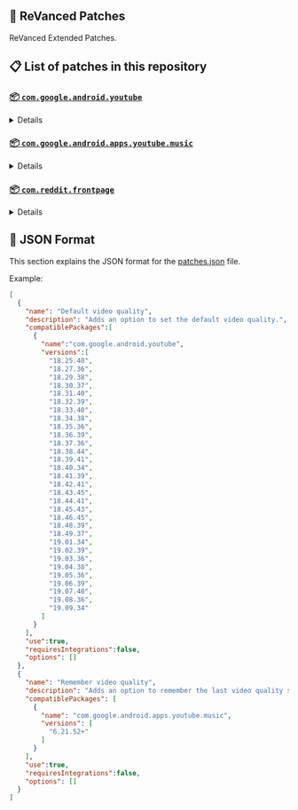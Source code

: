 ## 🧩 ReVanced Patches

ReVanced Extended Patches.

## 📋 List of patches in this repository

### [📦 `com.google.android.youtube`](https://play.google.com/store/apps/details?id=com.google.android.youtube)
<details>

| 💊 Patch | 📜 Description | 🏹 Target Version |
|:--------:|:--------------:|:-----------------:|
| `Add splash animation` | Adds old style splash animation. | 18.25.40 ~ 19.09.34 |
| `Alternative thumbnails` | Adds options to replace video thumbnails using the DeArrow API or image captures from the video. | 18.25.40 ~ 19.09.34 |
| `Ambient mode switch` | Adds an option to bypass the restrictions of ambient mode or disable it completely. | 18.25.40 ~ 19.09.34 |
| `Append time stamps information` | Adds an option to add the current video quality or playback speed in brackets next to the current time. | 18.25.40 ~ 19.09.34 |
| `Change player flyout panel toggles` | Adds an option to use text toggles instead of switch toggles within the additional settings menu. | 18.25.40 ~ 19.09.34 |
| `Change start page` | Adds an option to set which page the app opens in instead of the homepage. | 18.25.40 ~ 19.09.34 |
| `Custom branding heading` | Applies a custom heading in the top left corner within the app. | 18.25.40 ~ 19.09.34 |
| `Custom branding icon YouTube` | Change the YouTube launcher icon to the icon specified in options.json. | 18.25.40 ~ 19.09.34 |
| `Custom branding name YouTube` | Rename the YouTube app to the name specified in options.json. | 18.25.40 ~ 19.09.34 |
| `Custom double tap length` | Add 'double-tap to seek' value. | 18.25.40 ~ 19.09.34 |
| `Custom package name` | Changes the package name for the non-root build of YouTube and YouTube Music to the name specified in options.json. | all |
| `Custom playback speed` | Adds options to customize available playback speeds. | 18.25.40 ~ 19.09.34 |
| `Custom player overlay opacity` | Adds an option to change the opacity of the video player background when player controls are visible. | 18.25.40 ~ 19.09.34 |
| `Custom seekbar color` | Adds an option to customize seekbar colors in video players and video thumbnails. | 18.25.40 ~ 19.09.34 |
| `Default playback speed` | Adds an option to set the default playback speed. | 18.25.40 ~ 19.09.34 |
| `Default video quality` | Adds an option to set the default video quality. | 18.25.40 ~ 19.09.34 |
| `Disable HDR video` | Adds options to disable HDR video. | 18.25.40 ~ 19.09.34 |
| `Disable QUIC protocol` | Adds an option to disable CronetEngine's QUIC protocol. | 18.25.40 ~ 19.09.34 |
| `Disable auto captions` | Adds an option to disable captions from being automatically enabled. | 18.25.40 ~ 19.09.34 |
| `Disable haptic feedback` | Adds an option to disable haptic feedback when swiping the video player. | 18.25.40 ~ 19.09.34 |
| `Disable landscape mode` | Adds an option to disable landscape mode when entering fullscreen. | 18.25.40 ~ 19.09.34 |
| `Disable pip notification` | Disable pip notification when you first launch pip mode. | 18.25.40 ~ 19.09.34 |
| `Disable rolling number animations` | Adds an option to disable rolling number animations of video view count, user likes, and upload time. | 18.43.45 ~ 19.09.34 |
| `Disable shorts on startup` | Adds an option to disable the Shorts player from resuming on app startup when Shorts were last being watched. | 18.25.40 ~ 19.09.34 |
| `Disable speed overlay` | Adds an option to disable 'Play at 2x speed' when pressing and holding in the video player. | 18.25.40 ~ 19.09.34 |
| `Disable update screen` | Adds an option to disable the "Update your app" screen that appears when using an outdated client. | 18.25.40 ~ 19.09.34 |
| `Enable bottom player gestures` | Adds an option to enter fullscreen when swiping down below the video player. | 18.25.40 ~ 19.09.34 |
| `Enable compact controls overlay` | Adds an option to make the fullscreen controls compact. | 18.25.40 ~ 19.09.34 |
| `Enable debug logging` | Adds an option to enable debug logging. | 18.25.40 ~ 19.09.34 |
| `Enable external browser` | Adds an option to always open links in your browser instead of in the in-app-browser. | 18.25.40 ~ 19.09.34 |
| `Enable gradient loading screen` | Adds an option to enable gradient loading screen. | 18.25.40 ~ 19.09.34 |
| `Enable language switch` | Adds an option to enable or disable language switching toggle. | 18.25.40 ~ 19.09.34 |
| `Enable minimized playback` | Enables minimized and background playback. | 18.25.40 ~ 19.09.34 |
| `Enable new splash animation` | Adds an option to enable a new type of splash animation. | 18.25.40 ~ 19.09.34 |
| `Enable new thumbnail preview` | Adds an option to enables the new seekbar thumbnails preview. | 18.25.40 ~ 19.09.34 |
| `Enable old quality layout` | Adds an option to restore the old video quality menu with specific video resolution options. | 18.25.40 ~ 19.09.34 |
| `Enable open links directly` | Adds an option to skip over redirection URLs in external links. | 18.25.40 ~ 19.09.34 |
| `Enable seekbar tapping` | Adds an option to enable tap-to-seek on the seekbar of the video player. | 18.25.40 ~ 19.09.34 |
| `Enable song search` | Adds an option to enable song search in the voice search screen. | 18.30.37 ~ 19.09.34 |
| `Enable tablet mini player` | Adds an option to enable the tablet mini player layout. | 18.25.40 ~ 19.09.34 |
| `Enable tablet navigation bar` | Adds an option to enable the tablet navigation bar. | 18.25.40 ~ 19.09.34 |
| `Enable wide search bar` | Adds an option to replace the search icon with a wide search bar. This will hide the YouTube logo when active. | 18.25.40 ~ 19.09.34 |
| `Force fullscreen` | Adds an option to forcefully open videos in fullscreen. | 18.25.40 ~ 19.09.34 |
| `Force opus codec` | Adds an option to force the opus audio codec instead of the mp4a audio codec. | 18.25.40 ~ 19.09.34 |
| `Force video codec` | Adds an option to force the video codec. | 18.25.40 ~ 19.09.34 |
| `Hide account menu` | Adds the ability to hide account menu elements using a custom filter in the account menu and You tab. | 18.25.40 ~ 19.09.34 |
| `Hide animated button background` | Hides the background of the pause and play animated buttons in the Shorts player. | 18.25.40 ~ 19.09.34 |
| `Hide auto player popup panels` | Adds an option to hide panels (such as live chat) from opening automatically. | 18.25.40 ~ 19.09.34 |
| `Hide autoplay button` | Adds an option to hide the autoplay button in the video player. | 18.25.40 ~ 19.09.34 |
| `Hide autoplay preview` | Adds an option to hide the autoplay preview container when in fullscreen. | 18.25.40 ~ 19.09.34 |
| `Hide button container` | Adds options to hide action buttons below the video player. | 18.25.40 ~ 19.09.34 |
| `Hide captions button` | Adds an option to hide the captions button in the video player. | 18.25.40 ~ 19.09.34 |
| `Hide cast button` | Adds an option to hide the cast button. | 18.25.40 ~ 19.09.34 |
| `Hide category bar` | Adds an option to hide the category bar in feeds. | 18.25.40 ~ 19.09.34 |
| `Hide channel avatar section` | Adds an option to hide the channel avatar section of the subscription feed. | 18.25.40 ~ 19.09.34 |
| `Hide channel profile components` | Adds an option to hide channel profile components. | 18.25.40 ~ 19.09.34 |
| `Hide channel watermark` | Adds an option to hide creator's watermarks in the video player. | 18.25.40 ~ 19.09.34 |
| `Hide collapse button` | Adds an option to hide the collapse button in the video player. | 18.25.40 ~ 19.09.34 |
| `Hide comment component` | Adds options to hide components related to comments. | 18.25.40 ~ 19.09.34 |
| `Hide crowdfunding box` | Adds an option to hide the crowdfunding box between the player and video description. | 18.25.40 ~ 19.09.34 |
| `Hide description components` | Adds an option to hide description components. | 18.25.40 ~ 19.09.34 |
| `Hide double tap overlay filter` | Hides the double tap dark filter layer. | 18.25.40 ~ 19.09.34 |
| `Hide double tap to like animations` | Hides the like animations when double tap the screen in the Shorts player. | 18.25.40 ~ 19.09.34 |
| `Hide end screen cards` | Adds an option to hide suggested video cards at the end of the video in the video player. | 18.25.40 ~ 19.09.34 |
| `Hide end screen overlay` | Adds an option to hide the overlay in fullscreen when swiping up and at the end of videos. | 18.25.40 ~ 19.09.34 |
| `Hide feed flyout panel` | Adds the ability to hide feed flyout panel components using a custom filter. | 18.25.40 ~ 19.09.34 |
| `Hide filmstrip overlay` | Adds an option to hide filmstrip overlay in the video player. | 18.25.40 ~ 19.09.34 |
| `Hide floating microphone` | Adds an option to hide the floating microphone button when searching. | 18.25.40 ~ 19.09.34 |
| `Hide fullscreen panels` | Adds an option to hide panels such as live chat when in fullscreen. | 18.25.40 ~ 19.09.34 |
| `Hide general ads` | Adds options to hide general ads. | 18.25.40 ~ 19.09.34 |
| `Hide handle` | Adds options to hide the handle in the account switcher and You tab. | 18.25.40 ~ 19.09.34 |
| `Hide info cards` | Adds an option to hide info-cards in the video player. | 18.25.40 ~ 19.09.34 |
| `Hide latest videos button` | Adds options to hide latest videos button in home feed. | 18.25.40 ~ 19.09.34 |
| `Hide layout components` | Adds options to hide general layout components. | 18.25.40 ~ 19.09.34 |
| `Hide load more button` | Adds an option to hide the button under videos that loads similar videos. | 18.25.40 ~ 19.09.34 |
| `Hide mix playlists` | Adds an option to hide mix playlists in feed. | 18.25.40 ~ 19.09.34 |
| `Hide music button` | Adds an option to hide the YouTube Music button in the video player. | 18.25.40 ~ 19.09.34 |
| `Hide navigation buttons` | Adds options to hide and change navigation buttons (such as the Shorts button). | 18.25.40 ~ 19.09.34 |
| `Hide navigation label` | Adds an option to hide navigation bar labels. | 18.25.40 ~ 19.09.34 |
| `Hide player button background` | Hides the dark background surrounding the video player controls. | 18.25.40 ~ 19.09.34 |
| `Hide player flyout panel` | Adds options to hide player flyout panel components. | 18.25.40 ~ 19.09.34 |
| `Hide previous next button` | Adds an option to hide the previous and next buttons in the video player. | 18.25.40 ~ 19.09.34 |
| `Hide search term thumbnail` | Adds an option to hide thumbnails in the search term history. | 18.25.40 ~ 19.09.34 |
| `Hide seek message` | Adds an option to hide the 'Slide left or right to seek' or 'Release to cancel' message container in the video player. | 18.39.41 ~ 19.09.34 |
| `Hide seekbar` | Adds an option to hide the seekbar in video player and video thumbnails. | 18.25.40 ~ 19.09.34 |
| `Hide shorts components` | Adds options to hide components related to YouTube Shorts. | 18.25.40 ~ 19.09.34 |
| `Hide snack bar` | Adds an option to hide the snack bar action popup. | 18.25.40 ~ 19.09.34 |
| `Hide suggested actions` | Adds an option to hide the suggested actions bar inside the player. | 18.25.40 ~ 19.09.34 |
| `Hide suggested video overlay` | Adds an option to hide the suggested video overlay at the end of videos. | 18.25.40 ~ 19.09.34 |
| `Hide suggestions shelf` | Adds an option to hide the suggestions shelf in feed. | 18.25.40 ~ 19.09.34 |
| `Hide time stamp` | Adds an option to hide the timestamp in the bottom left of the video player. | 18.25.40 ~ 19.09.34 |
| `Hide toolbar button` | Adds an option to hide the button in the toolbar. | 18.25.40 ~ 19.09.34 |
| `Hide tooltip content` | Hides the tooltip box that appears on first install. | 18.25.40 ~ 19.09.34 |
| `Hide trending searches` | Adds an option to hide trending searches in the search bar. | 18.25.40 ~ 19.09.34 |
| `Hide video ads` | Adds an option to hide ads in the video player. | 18.25.40 ~ 19.09.34 |
| `Hide voice search button` | Hide voice search button in search bar. | 18.25.40 ~ 19.09.34 |
| `Keep landscape mode` | Adds an option to keep landscape mode when turning the screen off and on in fullscreen. | 18.42.41 ~ 19.09.34 |
| `Layout switch` | Adds an option to trick dpi to use tablet or phone layout. | 18.25.40 ~ 19.09.34 |
| `MaterialYou` | Enables MaterialYou theme for Android 12+ | 18.25.40 ~ 19.09.34 |
| `MicroG support` | Allows ReVanced Extended to run without root and under a different package name with MicroG. | 18.25.40 ~ 19.09.34 |
| `Overlay buttons` | Adds an option to display overlay buttons in the video player. | 18.25.40 ~ 19.09.34 |
| `Quick actions components` | Adds options to hide and customize components below the seekbar in fullscreen. | 18.25.40 ~ 19.09.34 |
| `Remove viewer discretion dialog` | Adds an option to remove the dialog that appears when opening a video that has been age-restricted by accepting it automatically. This does not bypass the age restriction. | 18.25.40 ~ 19.09.34 |
| `Return YouTube Dislike` | Shows the dislike count of videos using the Return YouTube Dislike API. | 18.25.40 ~ 19.09.34 |
| `Sanitize sharing links` | Adds an option to remove tracking query parameters from URLs when sharing links. | 18.25.40 ~ 19.09.34 |
| `Settings` | Applies mandatory patches to implement ReVanced Extended settings into the application. | 18.25.40 ~ 19.09.34 |
| `Shorts outline button` | Apply the outline icon to the action button of the Shorts player. | 18.25.40 ~ 19.09.34 |
| `SponsorBlock` | Integrates SponsorBlock which allows skipping video segments such as sponsored content. | 18.25.40 ~ 19.09.34 |
| `Spoof app version` | Adds options to spoof the YouTube client version. This can be used to restore old UI elements and features. | 18.25.40 ~ 19.09.34 |
| `Spoof device dimensions` | Adds an option to spoof the device dimensions which unlocks higher video qualities if they aren't available on the device. | 18.25.40 ~ 19.09.34 |
| `Spoof player parameters` | Adds options to spoof player parameters to prevent playback issues. | 18.25.40 ~ 19.09.34 |
| `Swipe controls` | Adds options to enable and configure volume and brightness swipe controls. | 18.25.40 ~ 19.09.34 |
| `Theme` | Change the app's theme to the values specified in options.json. | 18.25.40 ~ 19.09.34 |
| `Translations` | Add Crowdin translations for YouTube. | 18.25.40 ~ 19.09.34 |
</details>

### [📦 `com.google.android.apps.youtube.music`](https://play.google.com/store/apps/details?id=com.google.android.apps.youtube.music)
<details>

| 💊 Patch | 📜 Description | 🏹 Target Version |
|:--------:|:--------------:|:-----------------:|
| `Amoled` | Applies a pure black theme to some components. | 6.21.52+ |
| `Background play` | Enables playing music in the background. | 6.21.52+ |
| `Bitrate default value` | Sets the audio quality to "Always High" when you first install the app. | 6.21.52+ |
| `Certificate spoof` | Enables YouTube Music to work with Android Auto by spoofing the YouTube Music certificate. | 6.21.52+ |
| `Change start page` | Adds an option to set which page the app opens in instead of the homepage. | 6.21.52+ |
| `Custom branding icon YouTube Music` | Changes the YouTube Music app icon to the icon specified in options.json. | 6.21.52+ |
| `Custom branding name YouTube Music` | Renames the YouTube Music app to the name specified in options.json. | 6.21.52+ |
| `Custom package name` | Changes the package name for the non-root build of YouTube and YouTube Music to the name specified in options.json. | 6.21.52+ |
| `Custom playback speed` | Adds an option to customize available playback speeds. | 6.21.52+ |
| `Disable auto captions` | Adds an option to disable captions from being automatically enabled. | 6.21.52+ |
| `Disable overlay filter` | Removes the dark overlay when comment, share, save to playlist, and flyout panels are open. | 6.21.52+ |
| `Enable black navigation bar` | Adds an option to set the navigation bar color to black. | 6.21.52+ |
| `Enable color match player` | Adds an option to match the color of the miniplayer to the fullscreen player. Deprecated on YT Music 6.34.51+. | 6.21.52 ~ 6.33.52 |
| `Enable compact dialog` | Adds an option to enable the compact flyout menu on phones. | 6.21.52+ |
| `Enable custom filter` | Adds a custom filter which can be used to hide layout components. | 6.21.52+ |
| `Enable debug logging` | Adds an option to enable debug logging. | 6.21.52+ |
| `Enable force minimized player` | Adds an option to keep the miniplayer minimized even when another track is played. | 6.21.52+ |
| `Enable landscape mode` | Adds an option to enable landscape mode when rotating the screen on phones. | 6.21.52+ |
| `Enable minimized playback` | Enables playback in miniplayer for Kids music. | 6.21.52+ |
| `Enable old player background` | Adds an option to return the player background to the old style. Deprecated on YT Music 6.34.51+. | 6.21.52 ~ 6.33.52 |
| `Enable old player layout` | Adds an option to return the player layout to the old style. Deprecated on YT Music 6.31.55+. | 6.21.52 ~ 6.33.52 |
| `Enable old style library shelf` | Adds an option to return the library tab to the old style. | 6.21.52+ |
| `Enable old style miniplayer` | Adds an option to return the miniplayer to the old style. | 6.21.52+ |
| `Enable opus codec` | Adds an option use the opus audio codec instead of the mp4a audio codec. | 6.21.52+ |
| `Enable playback speed` | Adds an option to add a playback speed button to the flyout panel. | 6.21.52+ |
| `Enable zen mode` | Adds an option to change the player background to light grey to reduce eye strain. Deprecated on YT Music 6.34.51+. | 6.21.52 ~ 6.33.52 |
| `Exclusive audio playback` | Unlocks the option to play music without video. | 6.21.52+ |
| `Hide For You shelf` | Adds an option to hide the For You shelf from the homepage. | 6.21.52+ |
| `Hide account menu` | Adds the ability to hide account menu elements using a custom filter. | 6.21.52+ |
| `Hide action bar component` | Adds options to hide action bar components and replace the offline download button with an external download button. | 6.21.52+ |
| `Hide button shelf` | Adds an option to hide the button shelf from the homepage and explore tab. | 6.21.52+ |
| `Hide carousel shelf` | Adds an option to hide the carousel shelf from the homepage and explore tab. | 6.21.52+ |
| `Hide cast button` | Adds an option to hide the cast button. | 6.21.52+ |
| `Hide category bar` | Adds an option to hide the category bar. | 6.21.52+ |
| `Hide channel guidelines` | Adds an option to hide the channel guidelines at the top of the comments section. | 6.21.52+ |
| `Hide double tap overlay filter` | Removes the dark overlay when double-tapping to seek. | 6.21.52+ |
| `Hide emoji picker and time stamp` | Adds an option to hide the emoji picker and time stamp when typing comments. | 6.21.52+ |
| `Hide flyout panel` | Adds options to hide flyout panel components. | 6.21.52+ |
| `Hide fullscreen share button` | Adds an option to hide the share button in the fullscreen player. | 6.21.52+ |
| `Hide general ads` | Adds options to hide general ads. | 6.21.52+ |
| `Hide get premium` | Hides the "Get Music Premium" label from the account menu and settings. | 6.21.52+ |
| `Hide handle` | Adds an option to hide the handle in the account menu. | 6.21.52+ |
| `Hide history button` | Adds an option to hide the history button in the toolbar. | 6.21.52+ |
| `Hide navigation bar component` | Adds options to hide navigation bar components. | 6.21.52+ |
| `Hide new playlist button` | Adds an option to hide the "New playlist" button in the library. | 6.21.52+ |
| `Hide player overlay filter` | Removes the dark overlay when single-tapping player. | 6.21.52+ |
| `Hide playlist card` | Adds an option to hide the playlist card from the homepage. | 6.21.52+ |
| `Hide tap to update button` | Adds an option to hide the tap to update button. | 6.21.52+ |
| `Hide taste builder` | Hides the "Tell us which artists you like" card from the homepage. | 6.21.52+ |
| `Hide terms container` | Adds an option to hide the terms of service container in the account menu. | 6.21.52+ |
| `Hide tooltip content` | Hides the tooltip box that appears when opening the app for the first time. | 6.21.52+ |
| `Hide voice search button` | Hides the voice search button in the search bar. | 6.21.52+ |
| `MicroG support` | Allows YouTube Music to run without root and under a different package name with MicroG. | 6.21.52+ |
| `Remember playback speed` | Adds an option to remember the last playback speed selected. | 6.21.52+ |
| `Remember repeat state` | Adds an option to remember the state of the repeat toggle. | 6.21.52+ |
| `Remember shuffle state` | Adds an option to remember the state of the shuffle toggle. | 6.21.52+ |
| `Remember video quality` | Adds an option to remember the last video quality selected. | 6.21.52+ |
| `Remove viewer discretion dialog` | Adds an option to remove the dialog that appears when opening a video that has been age-restricted by accepting it automatically. This does not bypass the age restriction. | 6.21.52+ |
| `Replace cast button` | Adds an option to replace the cast button in the player with the "Open music" button. | 6.21.52+ |
| `Replace dismiss queue` | Adds an option to replace "Dismiss queue" with "Watch on YouTube" in the flyout menu. | 6.21.52+ |
| `Return YouTube Dislike` | Adds an option to show the dislike count of songs using the Return YouTube Dislike API. | 6.21.52+ |
| `Sanitize sharing links` | Adds an option to remove tracking query parameters from URLs when sharing links. | 6.21.52+ |
| `Settings` | Adds ReVanced Extended settings to YouTube Music. | 6.21.52+ |
| `SponsorBlock` | Adds options to enable and configure SponsorBlock, which can skip undesired video segments such as non-music sections. | 6.21.52+ |
| `Spoof app version` | Adds options to spoof the YouTube Music client version. This can remove the radio mode restriction in Canadian regions or disable real-time lyrics. | 6.21.52+ |
| `Translations` | Adds Crowdin translations for YouTube Music. | 6.21.52+ |
</details>

### [📦 `com.reddit.frontpage`](https://play.google.com/store/apps/details?id=com.reddit.frontpage)
<details>

| 💊 Patch | 📜 Description | 🏹 Target Version |
|:--------:|:--------------:|:-----------------:|
| `Change package name` | Changes the package name for Reddit to the name specified in options.json. | all |
| `Custom branding name Reddit` | Renames the Reddit app to the name specified in options.json. | all |
| `Disable screenshot popup` | Adds an option to disable the popup that shows up when taking a screenshot. | all |
| `Hide ads` | Adds options to hide ads. | all |
| `Hide navigation buttons` | Adds options to hide buttons in the navigation bar. | all |
| `Hide recently visited shelf` | Adds an option to hide the recently visited shelf in the sidebar. | all |
| `Hide toolbar button` | Adds an option to hide the r/place or Reddit recap button in the toolbar. | all |
| `Open links directly` | Adds an option to skip over redirection URLs in external links. | all |
| `Open links externally` | Adds an option to always open links in your browser instead of in the in-app-browser. | all |
| `Premium icon` | Unlocks premium app icons. | all |
| `Remove subreddit dialog` | Adds options to remove the NSFW community warning and notifications suggestion dialogs by dismissing them automatically. | all |
| `Sanitize sharing links` | Adds an option to remove tracking query parameters from URLs when sharing links. | all |
| `Settings` | Adds ReVanced Extended settings to Reddit. | all |
</details>



## 📝 JSON Format

This section explains the JSON format for the [patches.json](patches.json) file.

Example:

```json
[
  {
    "name": "Default video quality",
    "description": "Adds an option to set the default video quality.",
    "compatiblePackages":[
      {
        "name":"com.google.android.youtube",
        "versions":[
          "18.25.40",
          "18.27.36",
          "18.29.38",
          "18.30.37",
          "18.31.40",
          "18.32.39",
          "18.33.40",
          "18.34.38",
          "18.35.36",
          "18.36.39",
          "18.37.36",
          "18.38.44",
          "18.39.41",
          "18.40.34",
          "18.41.39",
          "18.42.41",
          "18.43.45",
          "18.44.41",
          "18.45.43",
          "18.46.45",
          "18.48.39",
          "18.49.37",
          "19.01.34",
          "19.02.39",
          "19.03.36",
          "19.04.38",
          "19.05.36",
          "19.06.39",
          "19.07.40",
          "19.08.36",
          "19.09.34"
        ]
      }
    ],
    "use":true,
    "requiresIntegrations":false,
    "options": []
  },
  {
    "name": "Remember video quality",
    "description": "Adds an option to remember the last video quality selected.",
    "compatiblePackages": [
      {
        "name": "com.google.android.apps.youtube.music",
        "versions": [
          "6.21.52+"
        ]
      }
    ],
    "use":true,
    "requiresIntegrations":false,
    "options": []
  }
]
```